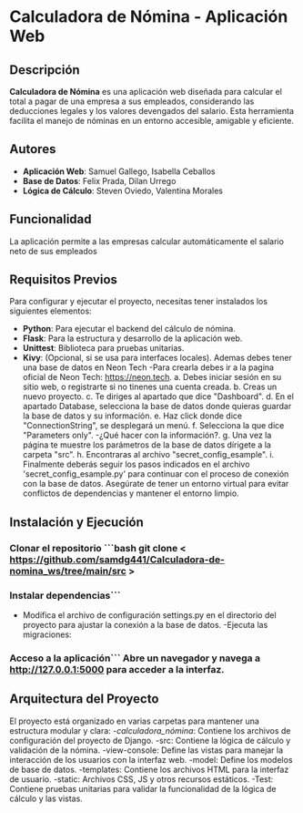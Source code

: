 # Calculadora de Nómina - Aplicación Web

## Descripción
**Calculadora de Nómina** es una aplicación web diseñada para calcular el total a pagar de una empresa a sus empleados, considerando las deducciones legales y los valores devengados del salario. Esta herramienta facilita el manejo de nóminas en un entorno accesible, amigable y eficiente.

## Autores
- **Aplicación Web**: Samuel Gallego, Isabella Ceballos
- **Base de Datos**: Felix Prada, Dilan Urrego
- **Lógica de Cálculo**: Steven Oviedo, Valentina Morales

## Funcionalidad
La aplicación permite a las empresas calcular automáticamente el salario neto de sus empleados

## Requisitos Previos
Para configurar y ejecutar el proyecto, necesitas tener instalados los siguientes elementos:
- **Python**: Para ejecutar el backend del cálculo de nómina.
- **Flask**: Para la estructura y desarrollo de la aplicación web.
- **Unittest**: Biblioteca para pruebas unitarias.
- **Kivy**: (Opcional, si se usa para interfaces locales).
Ademas debes tener una base de datos en Neon Tech
-Para crearla debes ir a la pagina oficial de Neon Tech: https://neon.tech.
a.	Debes iniciar sesión en su sitio web, o registrarte si no tinenes una cuenta creada.
b.	Creas un nuevo proyecto.
c.	Te diriges al apartado que dice "Dashboard".
d.	En el apartado Database, selecciona la base de datos donde quieras guardar la base de datos y su información.
e.	Haz click donde dice "ConnectionString", se desplegará un menú.
f.	Selecciona la que dice "Parameters only".
-¿Qué hacer con la información?.
g.	Una vez la página te muestre los parámetros de la base de datos dírigete a la carpeta "src".
h.	Encontraras al archivo "secret_config_esample".
i.	Finalmente deberás seguir los pasos indicados en el archivo 'secret_config_esample.py' para continuar con el proceso de conexión con la base de datos.
Asegúrate de tener un entorno virtual para evitar conflictos de dependencias y mantener el entorno limpio.
## Instalación y Ejecución 
### Clonar el repositorio ```bash git clone < https://github.com/samdg441/Calculadora-de-nomina_ws/tree/main/src > 
### Instalar dependencias``` 
- Modifica el archivo de configuración settings.py en el directorio del proyecto para ajustar la conexión a la base de datos.
-Ejecuta las migraciones: 
### Acceso a la aplicación``` Abre un navegador y navega a http://127.0.0.1:5000 para acceder a la interfaz.
## Arquitectura del Proyecto
El proyecto está organizado en varias carpetas para mantener una estructura modular y clara:
-*calculadora_nómina*: Contiene los archivos de configuración del proyecto de Django.
-src: Contiene la lógica de cálculo y validación de la nómina.
-view-console: Define las vistas para manejar la interacción de los usuarios con la interfaz web.
-model: Define los modelos de base de datos.
-templates: Contiene los archivos HTML para la interfaz de usuario.
-static: Archivos CSS, JS y otros recursos estáticos.
-Test: Contiene pruebas unitarias para validar la funcionalidad de la lógica de cálculo y las vistas.







